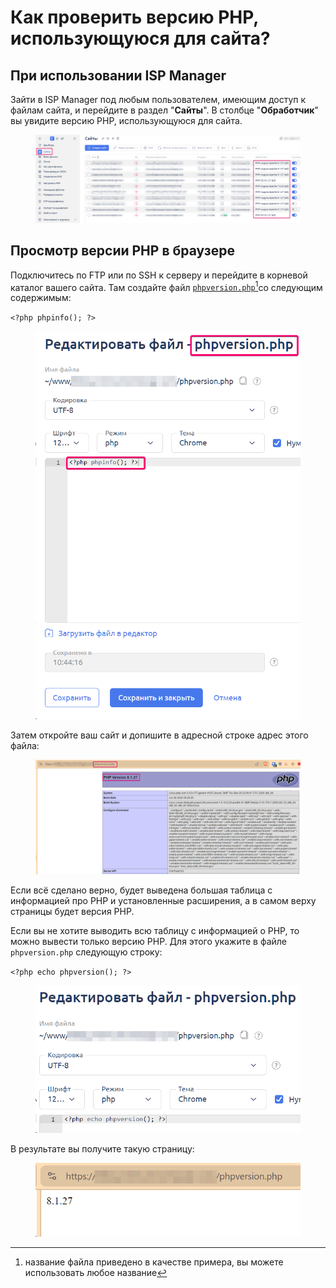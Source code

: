 # Как проверить версию PHP, использующуюся для сайта?

## При использовании ISP Manager

Зайти в ISP Manager под любым пользователем, имеющим доступ к файлам сайта, и перейдите в раздел "**Сайты**". В столбце "**Обработчик**" вы увидите версию PHP, использующуюся для сайта.

<figure><img src="../../../.gitbook/assets/image (1718).png" alt=""><figcaption></figcaption></figure>

## Просмотр версии PHP в браузере

Подключитесь по FTP или по SSH к серверу и перейдите в корневой каталог вашего сайта. Там создайте файл [`phpversion.php`](#user-content-fn-1)[^1]со следующим содержимым:

`<?php phpinfo(); ?>`

<figure><img src="../../../.gitbook/assets/image (1720).png" alt="" width="488"><figcaption></figcaption></figure>

Затем откройте ваш сайт и допишите в адресной строке адрес этого файла:

<figure><img src="../../../.gitbook/assets/image (1719).png" alt=""><figcaption></figcaption></figure>

Если всё сделано верно, будет выведена большая таблица с информацией про PHP и установленные расширения, а в самом верху страницы будет версия PHP.

Если вы не хотите выводить всю таблицу с информацией о PHP, то можно вывести только версию PHP. Для этого укажите в файле `phpversion.php` следующую строку:

`<?php echo phpversion(); ?>`

<figure><img src="../../../.gitbook/assets/image (1722).png" alt="" width="473"><figcaption></figcaption></figure>

В результате вы получите такую страницу:

<figure><img src="../../../.gitbook/assets/image (1721).png" alt=""><figcaption></figcaption></figure>

[^1]: название файла приведено в качестве примера, вы можете использовать любое название
